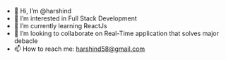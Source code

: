- 👋 Hi, I’m @harshind
- 👀 I’m interested in Full Stack Development
- 🌱 I’m currently learning ReactJs
- 💞️ I’m looking to collaborate on Real-Time application that solves major debacle
- 📫 How to reach me: harshind58@gmail.com

<!---
harshind/harshind is a ✨ special ✨ repository because its `README.md` (this file) appears on your GitHub profile.
You can click the Preview link to take a look at your changes.
--->
